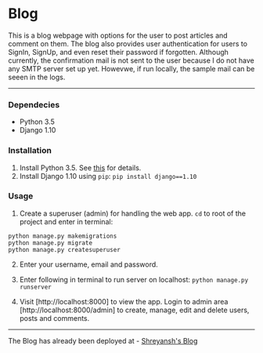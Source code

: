 Blog
====

This is a blog webpage with options for the user to post articles and comment on them.
The blog also provides user authentication for users to SignIn, SignUp, and even reset their password if forgotten. Although currently, the confirmation mail is not sent to the user because I do not have any SMTP server set up yet. Howevwe, if run locally, the sample mail can be seeen in the logs. 

------

### Dependecies
* Python 3.5
* Django 1.10

### Installation
1. Install Python 3.5. See [this](https://www.python.org/downloads/ "Python 3.5") for details.
2. Install Django 1.10 using `pip`:
`pip install django==1.10`

### Usage
1. Create a superuser (admin) for handling the web app. `cd` to root of the project and enter in terminal:
```
python manage.py makemigrations
python manage.py migrate
python manage.py createsuperuser
```
2. Enter your username, email and password.

3. Enter following in terminal to run server on localhost:
`python manage.py runserver`

4. Visit [http://localhost:8000] to view the app. Login to admin area [http://localhost:8000/admin] to create, manage, edit and delete users, posts and comments. 

------
The Blog has already been deployed at - [Shreyansh's Blog](https://shreyansh26blog.herokuapp.com/ "Blog") 
